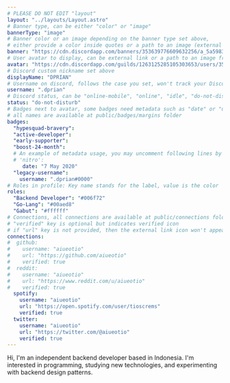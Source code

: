 ```yaml
---
# PLEASE DO NOT EDIT "layout"
layout: "../layouts/Layout.astro"
# Banner type, can be either "color" or "image"
bannerType: "image"
# Banner color or an image depending on the banner type set above,
# either provide a color inside quotes or a path to an image (external links are supported)
banner: "https://cdn.discordapp.com/banners/353639776609632256/a_5a5983ca2df7be5f5f6358fa2926270a.gif?size=4096"
# User avatar to display, can be external link or a path to an image from public folder
avatar: "https://cdn.discordapp.com/guilds/1263125285105303653/users/353639776609632256/avatars/726f7604b6b576b21cb7c5ae8c3e6969.webp"
# Discord custom nickname set above
displayName: "DPRIAN"
# Username on discord, follows the case you set, won't track your Discord account e.g. "Domin#2874" or "dominnya"
username: ".dprian"
# Discord status, can be "online-mobile", "online", "idle", "do-not-disturb", "invisible" or "streaming"
status: "do-not-disturb"
# Badges next to avatar, some badges need metadata such as "date" or "username"
# all names are available at public/badges/margins folder
badges:
  "hypesquad-bravery":
  "active-developer":
  "early-supporter":
  "boost-24-month":
  # An example of metadata usage, you may uncomment following lines by removing "#":
  # 'nitro':
     date: "7 May 2020"
  "legacy-username":
    username: ".dprian#0000"
# Roles in profile: Key name stands for the label, value is the color
roles:
  "Backend Developer": "#006f72"
  "Go-Lang": "#00aed8"
  "Gabut": "#ffffff"
# Connections, all connections are available at public/connections folder
# "verified" key is optional but indicates verified icon
# if "url" key is not provided, then the external link icon won't appear
connections:
#  github:
#    username: "aiueotio"
#    url: "https://github.com/aiueotio"
#    verified: true
#  reddit:
#    username: "aiueotio"
#    url: "https://www.reddit.com/u/aiueotio"
#    verified: true
  spotify:
    username: "aiueotio"
    url: "https://open.spotify.com/user/tioscrems"
    verified: true
  twitter:
    username: "aiueotio"
    url: "https://twitter.com/@aiueotio"
    verified: true
---
```


<!-- Your About Me section -->

Hi, I'm an independent backend developer based in Indonesia.
I'm interested in programming, studying new technologies, and experimenting with backend design patterns.
